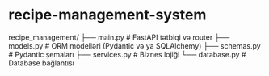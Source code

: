# recipe-management-system
recipe_management/
├── main.py              # FastAPI tətbiqi və router
├── models.py            # ORM modelləri (Pydantic və ya SQLAlchemy)
├── schemas.py           # Pydantic şemaları
├── services.py          # Biznes lojiği
└── database.py          # Database bağlantısı
